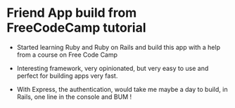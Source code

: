 # Friend App build from FreeCodeCamp tutorial


* Started learning Ruby and Ruby on Rails and build this app with a help from a course on Free Code Camp

* Interesting framework, very opinionated, but very easy to use and perfect for building apps very fast.

* With Express, the authentication, would take me maybe a day to build, in Rails, one line in the console and BUM !